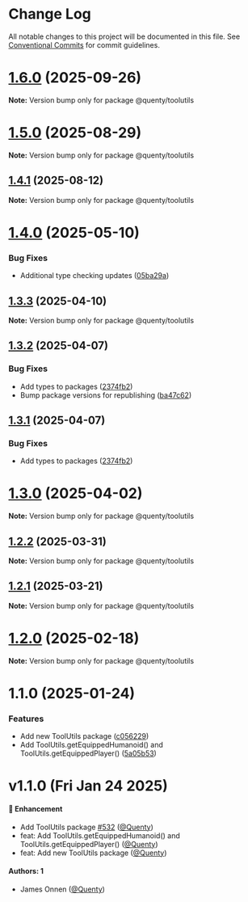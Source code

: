 # Change Log

All notable changes to this project will be documented in this file.
See [Conventional Commits](https://conventionalcommits.org) for commit guidelines.

# [1.6.0](https://github.com/Quenty/NevermoreEngine/compare/@quenty/toolutils@1.5.0...@quenty/toolutils@1.6.0) (2025-09-26)

**Note:** Version bump only for package @quenty/toolutils





# [1.5.0](https://github.com/Quenty/NevermoreEngine/compare/@quenty/toolutils@1.4.1...@quenty/toolutils@1.5.0) (2025-08-29)

**Note:** Version bump only for package @quenty/toolutils





## [1.4.1](https://github.com/Quenty/NevermoreEngine/compare/@quenty/toolutils@1.4.0...@quenty/toolutils@1.4.1) (2025-08-12)

**Note:** Version bump only for package @quenty/toolutils





# [1.4.0](https://github.com/Quenty/NevermoreEngine/compare/@quenty/toolutils@1.3.3...@quenty/toolutils@1.4.0) (2025-05-10)


### Bug Fixes

* Additional type checking updates ([05ba29a](https://github.com/Quenty/NevermoreEngine/commit/05ba29a03efc9f3feed74b34f1d9dfb237496214))





## [1.3.3](https://github.com/Quenty/NevermoreEngine/compare/@quenty/toolutils@1.3.2...@quenty/toolutils@1.3.3) (2025-04-10)

**Note:** Version bump only for package @quenty/toolutils





## [1.3.2](https://github.com/Quenty/NevermoreEngine/compare/@quenty/toolutils@1.3.0...@quenty/toolutils@1.3.2) (2025-04-07)


### Bug Fixes

* Add types to packages ([2374fb2](https://github.com/Quenty/NevermoreEngine/commit/2374fb2b043cfbe0e9b507b3316eec46a4e353a0))
* Bump package versions for republishing ([ba47c62](https://github.com/Quenty/NevermoreEngine/commit/ba47c62e32170bf74377b0c658c60b84306dc294))





## [1.3.1](https://github.com/Quenty/NevermoreEngine/compare/@quenty/toolutils@1.3.0...@quenty/toolutils@1.3.1) (2025-04-07)


### Bug Fixes

* Add types to packages ([2374fb2](https://github.com/Quenty/NevermoreEngine/commit/2374fb2b043cfbe0e9b507b3316eec46a4e353a0))





# [1.3.0](https://github.com/Quenty/NevermoreEngine/compare/@quenty/toolutils@1.2.2...@quenty/toolutils@1.3.0) (2025-04-02)

**Note:** Version bump only for package @quenty/toolutils





## [1.2.2](https://github.com/Quenty/NevermoreEngine/compare/@quenty/toolutils@1.2.1...@quenty/toolutils@1.2.2) (2025-03-31)

**Note:** Version bump only for package @quenty/toolutils





## [1.2.1](https://github.com/Quenty/NevermoreEngine/compare/@quenty/toolutils@1.2.0...@quenty/toolutils@1.2.1) (2025-03-21)

**Note:** Version bump only for package @quenty/toolutils





# [1.2.0](https://github.com/Quenty/NevermoreEngine/compare/@quenty/toolutils@1.1.0...@quenty/toolutils@1.2.0) (2025-02-18)

**Note:** Version bump only for package @quenty/toolutils





# 1.1.0 (2025-01-24)


### Features

* Add new ToolUtils package ([c056229](https://github.com/Quenty/NevermoreEngine/commit/c056229ced6478e2123e6565ffcea8431b0bb87a))
* Add ToolUtils.getEquippedHumanoid() and ToolUtils.getEquippedPlayer() ([5a05b53](https://github.com/Quenty/NevermoreEngine/commit/5a05b53fcef940f389985d5499d18bf6ef26a8c7))





# v1.1.0 (Fri Jan 24 2025)

#### 🚀 Enhancement

- Add ToolUtils package [#532](https://github.com/Quenty/NevermoreEngine/pull/532) ([@Quenty](https://github.com/Quenty))
- feat: Add ToolUtils.getEquippedHumanoid() and ToolUtils.getEquippedPlayer() ([@Quenty](https://github.com/Quenty))
- feat: Add new ToolUtils package ([@Quenty](https://github.com/Quenty))

#### Authors: 1

- James Onnen ([@Quenty](https://github.com/Quenty))
